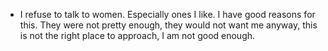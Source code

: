 - I refuse to talk to women. Especially ones I like. I have good reasons for this. They were not pretty enough, they would not want me anyway, this is not the right place to approach, I am not good enough.